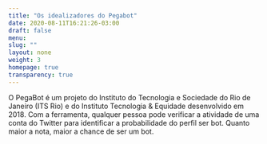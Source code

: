 ```yaml
---
title: "Os idealizadores do Pegabot"
date: 2020-08-11T16:21:26-03:00
draft: false
menu:
slug: ""
layout: none
weight: 3
homepage: true
transparency: true
---
```

O PegaBot é um projeto do Instituto do Tecnologia e Sociedade do Rio de Janeiro (ITS Rio) e do Instituto Tecnologia & Equidade desenvolvido em 2018. Com a ferramenta, qualquer pessoa pode verificar a atividade de uma conta do Twitter para identificar a probabilidade do perfil ser bot. Quanto maior a nota, maior a chance de ser um bot.
